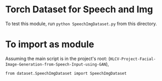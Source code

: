 # Torch Dataset for Speech and Img

To test this module, run `python SpeechImgDataset.py` from this directory.

# To import as module

Assuming the main script is in the project's root:
(`HLCV-Project-Facial-Image-Generation-from-Speech-Input-using-GAN`),

`from dataset.SpeechImgDataset import SpeechImgDataset`